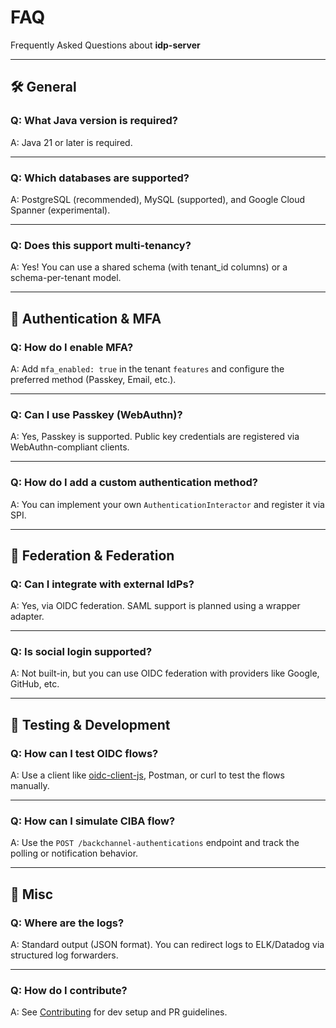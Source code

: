 # FAQ

Frequently Asked Questions about **idp-server**

---

## 🛠 General

### Q: What Java version is required?

A: Java 21 or later is required.

---

### Q: Which databases are supported?

A: PostgreSQL (recommended), MySQL (supported), and Google Cloud Spanner (experimental).

---

### Q: Does this support multi-tenancy?

A: Yes! You can use a shared schema (with tenant_id columns) or a schema-per-tenant model.

---

## 🔐 Authentication & MFA

### Q: How do I enable MFA?

A: Add `mfa_enabled: true` in the tenant `features` and configure the preferred method (Passkey, Email, etc.).

---

### Q: Can I use Passkey (WebAuthn)?

A: Yes, Passkey is supported. Public key credentials are registered via WebAuthn-compliant clients.

---

### Q: How do I add a custom authentication method?

A: You can implement your own `AuthenticationInteractor` and register it via SPI.

---

## 🔄 Federation & Federation

### Q: Can I integrate with external IdPs?

A: Yes, via OIDC federation. SAML support is planned using a wrapper adapter.

---

### Q: Is social login supported?

A: Not built-in, but you can use OIDC federation with providers like Google, GitHub, etc.

---

## 🧪 Testing & Development

### Q: How can I test OIDC flows?

A: Use a client like [oidc-client-js](https://github.com/IdentityModel/oidc-client-js), Postman, or curl to test the flows manually.

---

### Q: How can I simulate CIBA flow?

A: Use the `POST /backchannel-authentications` endpoint and track the polling or notification behavior.

---

## 📄 Misc

### Q: Where are the logs?

A: Standard output (JSON format). You can redirect logs to ELK/Datadog via structured log forwarders.

---

### Q: How do I contribute?

A: See [Contributing](../contributing/index.md) for dev setup and PR guidelines.
